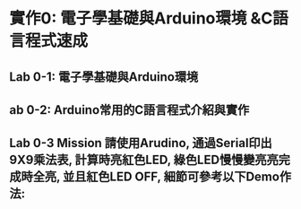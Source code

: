 # 實作0: 電子學基礎與Arduino環境 &C語言程式速成

## Lab 0-1: 電子學基礎與Arduino環境


## ab 0-2: Arduino常用的C語言程式介紹與實作


## Lab 0-3 Mission 請使用Arudino, 通過Serial印出9X9乘法表, 計算時亮紅色LED, 綠色LED慢慢變亮亮完成時全亮, 並且紅色LED OFF, 細節可參考以下Demo作法:
